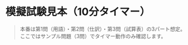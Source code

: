 # 模擬試験見本（10分タイマー）

> 本番は第1問（用語）・第2問（仕訳）・第3問（試算表）の3パート想定。ここではサンプル問題（3問）でタイマー動作のみ確認します。

<div id="timer"></div>
<div id="exam-root">
  <div id="quiz-proto3"></div>
</div>

<script>
  // 外部スクリプト（quiz.js / exam.js）が読まれた後に実行されるように調整
  (function runWhenReady(cb){
    if (document.readyState === 'loading') {
      document.addEventListener('DOMContentLoaded', cb, { once: true });
    } else {
      setTimeout(cb, 0);
    }
  })(function(){
    // タイマー開始（試験10分）
    if (typeof startTimer === 'function') {
      startTimer(600, 'timer', () => {
        // 時間切れで入力とボタンを無効化
        document
          .querySelectorAll('#exam-root input, #exam-root button')
          .forEach((el) => (el.disabled = true));
      });
    } else {
      console.warn('startTimer is not available yet');
    }

    // loadQuiz は遅延キューに積んでおく（quiz.js 読込後に処理）
    window.__loadQuizQueue = window.__loadQuizQueue || [];
    window.__loadQuizQueue.push([
      '../quizzes/prototype.json',
      'quiz-proto3',
      { quizId: 'proto' },
    ]);
  });
  </script>
